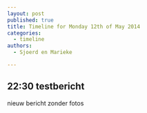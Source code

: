 ```yaml
---
layout: post
published: true
title: Timeline for Monday 12th of May 2014
categories:
  - timeline
authors:
  - Sjoerd en Marieke

---
```


## 22:30 testbericht
nieuw bericht zonder fotos

